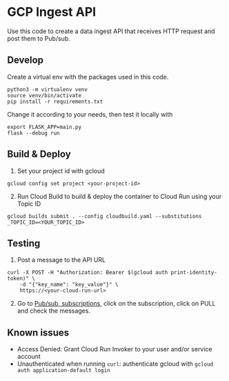 # GCP Ingest API

Use this code to create a data ingest API that receives HTTP request and post them to Pub/sub.


## Develop
Create a virtual env with the packages used in this code.
```
python3 -m virtualenv venv
source venv/bin/activate
pip install -r requirements.txt
```

Change it according to your needs, then test it locally with 
```
export FLASK_APP=main.py
flask --debug run
```


## Build & Deploy
1. Set your project id with gcloud
```
gcloud config set project <your-project-id>
```

2. Run Cloud Build to build & deploy the container to Cloud Run using your Topic ID
```
gcloud builds submit . --config cloudbuild.yaml --substitutions _TOPIC_ID=<YOUR_TOPIC_ID>
```

## Testing
1. Post a message to the API URL
```
curl -X POST -H "Authorization: Bearer $(gcloud auth print-identity-token)" \
    -d "{"key_name": "key_value"}" \
    https://<your-cloud-run-url> 
```

2. Go to [Pub/sub, subscriptions](https://console.cloud.google.com/cloudpubsub/subscription), click on the subscription, click on PULL and check the messages.


## Known issues
- Access Denied: Grant Cloud Run Invoker to your user and/or service account
- Unauthenticated when running `curl`: authenticate gcloud with `gcloud auth application-default login`
